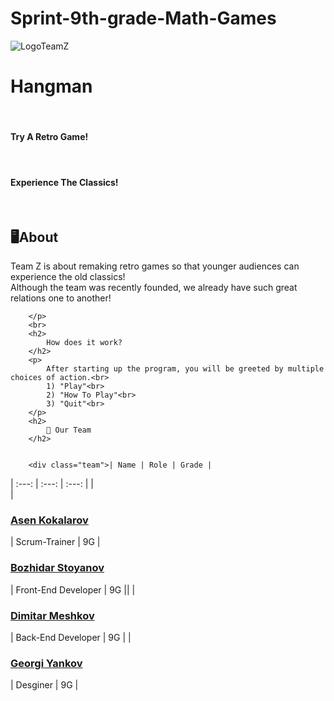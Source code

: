 # Sprint-9th-grade-Math-Games
<!DOCTYPE html>
<html>
    <head>
        <link rel="stylesheet" href="style.css">
    </head>
    <body>
        <img src="imageZ.png" alt="LogoTeamZ">
        <h1>Hangman</h1>
        <br>
        <h4>Try A Retro Game!</h4> 
        <br>
        <h4>Experience The Classics!</h4>
        <br>
        <h2>🖥️About</h2>
        <p>
            Team Z is about remaking retro games so that younger audiences can experience the old classics!<br> 
            Although the team was recently founded, we already have such great relations one to another!<br>
             
        </p>
        <br>
        <h2>
            How does it work?
        </h2>
        <p>
            After starting up the program, you will be greeted by multiple choices of action.<br> 
            1) "Play"<br> 
            2) "How To Play"<br>
            3) "Quit"<br>
        </p>
        <h2>
            👥 Our Team
        </h2>


        <div class="team">| Name | Role | Grade |
| :---:   | :---: | :---: |
|  
| <h3><a href = "https://github.com/ADKokalarov23">Asen Kokalarov</a></h3> | Scrum-Trainer | 9G |
  <h3><a href = "https://github.com/BHStoyanov23">Bozhidar Stoyanov</a></h3> |  Front-End Developer  | 9G ||  
| <h3><a href = "https://github.com/DimitarM1234">Dimitar Meshkov</a></h3> | Back-End Developer  | 9G |
| <h3><a href = "https://github.com/GGYankov23">Georgi Yankov</a></h3> | Desginer | 9G |
</div>
    </body>
</html>